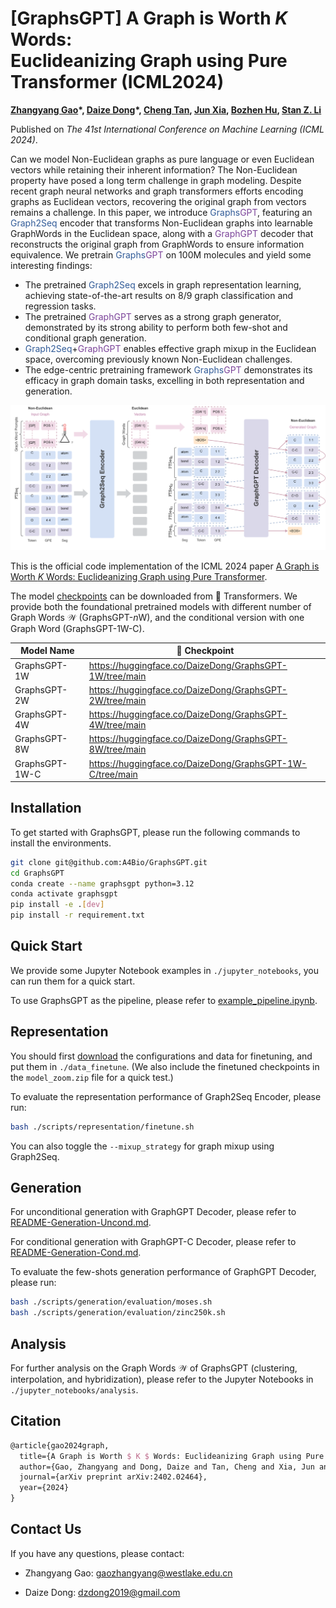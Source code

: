 # [GraphsGPT] A Graph is Worth $K$ Words:<br>Euclideanizing Graph using Pure Transformer (ICML2024)

**[Zhangyang Gao](https://scholar.google.com/citations?user=4SclT-QAAAAJ)\*, [Daize Dong](https://daizedong.github.io/)\*, [Cheng Tan](https://chengtan9907.github.io/), [Jun Xia](https://junxia97.github.io/), [Bozhen Hu](https://scholar.google.com/citations?user=6FZh9C8AAAAJ), [Stan Z. Li](https://scholar.google.com/citations?user=Y-nyLGIAAAAJ)**

Published on *The 41st International Conference on Machine Learning (ICML 2024)*.


Can we model Non-Euclidean graphs as pure language or even Euclidean vectors while retaining their inherent information? The Non-Euclidean property have posed a long term challenge in graph modeling. Despite recent graph neural networks and graph transformers efforts encoding graphs as Euclidean vectors, recovering the original graph from vectors remains a challenge.
In this paper, we introduce <span style="color: #315B98;">Graphs</span><span style="color: #7B4399;">GPT</span>, featuring an <span style="color: #315B98;">Graph2Seq</span> encoder that transforms Non-Euclidean graphs into learnable GraphWords in the Euclidean space, along with a <span style="color: #7B4399;">GraphGPT</span> decoder that reconstructs the original graph from GraphWords to ensure information equivalence. We pretrain <span style="color: #315B98;">Graphs</span><span style="color: #7B4399;">GPT</span> on $100$M molecules and yield some interesting findings:

-  The pretrained <span style="color: #315B98;">Graph2Seq</span> excels in graph representation learning, achieving state-of-the-art results on $8/9$ graph classification and regression tasks.
-  The pretrained <span style="color: #7B4399;">GraphGPT</span> serves as a strong graph generator, demonstrated by its strong ability to perform both few-shot and conditional graph generation.
-  <span style="color: #315B98;">Graph2Seq</span>+<span style="color: #7B4399;">GraphGPT</span> enables effective graph mixup in the Euclidean space, overcoming previously known Non-Euclidean challenges.
-  The edge-centric pretraining framework <span style="color: #315B98;">Graphs</span><span style="color: #7B4399;">GPT</span> demonstrates its efficacy in graph domain tasks, excelling in both representation and generation. 

![graphsgpt.svg](graphsgpt.svg)

This is the official code implementation of the ICML 2024 paper [A Graph is Worth $K$ Words: Euclideanizing Graph using Pure Transformer](https://arxiv.org/abs/2402.02464).

The model [checkpoints](https://huggingface.co/collections/DaizeDong/graphsgpt-65efe70c326a1a5bd35c2fcc) can be downloaded from 🤗 Transformers. We provide both the foundational pretrained models with different number of Graph Words $\mathcal{W}$ (GraphsGPT-$n$W), and the conditional version with one Graph Word (GraphsGPT-1W-C).

| Model Name     | 🤗 Checkpoint                                              |
| -------------- | --------------------------------------------------------- |
| GraphsGPT-1W   | https://huggingface.co/DaizeDong/GraphsGPT-1W/tree/main   |
| GraphsGPT-2W   | https://huggingface.co/DaizeDong/GraphsGPT-2W/tree/main   |
| GraphsGPT-4W   | https://huggingface.co/DaizeDong/GraphsGPT-4W/tree/main   |
| GraphsGPT-8W   | https://huggingface.co/DaizeDong/GraphsGPT-8W/tree/main   |
| GraphsGPT-1W-C | https://huggingface.co/DaizeDong/GraphsGPT-1W-C/tree/main |



## Installation

To get started with GraphsGPT, please run the following commands to install the environments.

```bash
git clone git@github.com:A4Bio/GraphsGPT.git
cd GraphsGPT
conda create --name graphsgpt python=3.12
conda activate graphsgpt
pip install -e .[dev]
pip install -r requirement.txt
```



## Quick Start

We provide some Jupyter Notebook examples in `./jupyter_notebooks`, you can run them for a quick start.

To use GraphsGPT as the pipeline, please refer to [example_pipeline.ipynb](jupyter_notebooks%2Fexample_pipeline.ipynb).



## Representation

You should first [download](https://github.com/A4Bio/GraphsGPT/releases/tag/data) the configurations and data for finetuning, and put them in `./data_finetune`. (We also include the finetuned checkpoints in the `model_zoom.zip` file for a quick test.)

To evaluate the representation performance of Graph2Seq Encoder, please run:

```bash
bash ./scripts/representation/finetune.sh
```

You can also toggle the `--mixup_strategy` for graph mixup using Graph2Seq.



## Generation

For unconditional generation with GraphGPT Decoder, please refer to [README-Generation-Uncond.md](scripts%2Fgeneration%2Funconditional%2FREADME-Generation-Uncond.md).

For conditional generation with GraphGPT-C Decoder, please refer to [README-Generation-Cond.md](scripts%2Fgeneration%2Fconditional%2FREADME-Generation-Cond.md).

To evaluate the few-shots generation performance of GraphGPT Decoder, please run:

```bash
bash ./scripts/generation/evaluation/moses.sh
bash ./scripts/generation/evaluation/zinc250k.sh
```



## Analysis

For further analysis on the Graph Words $\mathcal{W}$ of GraphsGPT (clustering, interpolation, and hybridization), please refer to the Jupyter Notebooks in `./jupyter_notebooks/analysis`.



## Citation

```latex
@article{gao2024graph,
  title={A Graph is Worth $ K $ Words: Euclideanizing Graph using Pure Transformer},
  author={Gao, Zhangyang and Dong, Daize and Tan, Cheng and Xia, Jun and Hu, Bozhen and Li, Stan Z},
  journal={arXiv preprint arXiv:2402.02464},
  year={2024}
}
```

## Contact Us
If you have any questions, please contact:

- Zhangyang Gao: gaozhangyang@westlake.edu.cn

- Daize Dong: dzdong2019@gmail.com
